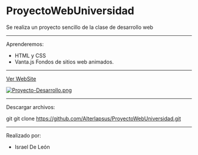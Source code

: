 # ProyectoWebUniversidad

Se realiza un proyecto sencillo de la clase de desarrollo web

---
Aprenderemos:

- HTML y CSS
- Vanta.js Fondos de sitios web animados.

---

<a href="https://proyectoisrael.netlify.app/">Ver WebSite</a>

[![Proyecto-Desarrollo.png](https://i.postimg.cc/pX7Z1NCN/Proyecto-Desarrollo.png)](https://postimg.cc/w7XL7GnF)

---

Descargar archivos:

git 
git clone https://github.com/Alterlapsus/ProyectoWebUniversidad.git

---

Realizado por:

- Israel De León
